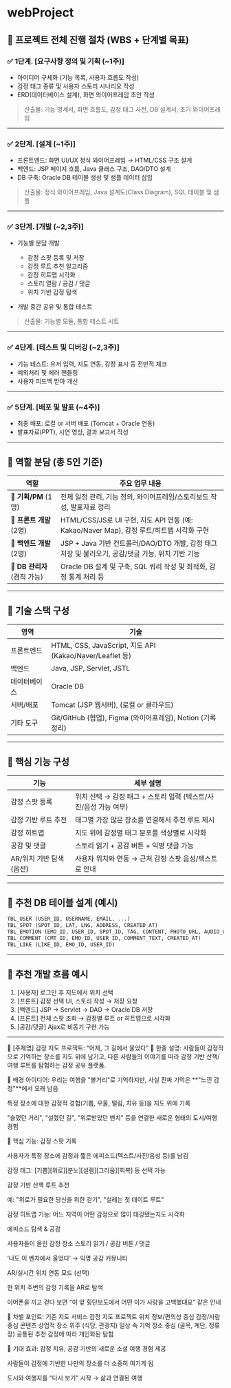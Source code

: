 # webProject

## 📅 프로젝트 전체 진행 절차 (WBS + 단계별 목표)

### ✅ 1단계. \[요구사항 정의 및 기획 (\~1주)]

* 아이디어 구체화 (기능 목록, 사용자 흐름도 작성)
* 감정 태그 종류 및 사용자 스토리 시나리오 작성
* ERD(데이터베이스 설계), 화면 와이어프레임 초안 작성

> 산출물: 기능 명세서, 화면 흐름도, 감정 태그 사전, DB 설계서, 초기 와이어프레임

---

### ✅ 2단계. \[설계 (\~1주)]

* 프론트엔드: 화면 UI/UX 정식 와이어프레임 → HTML/CSS 구조 설계
* 백엔드: JSP 페이지 흐름, Java 클래스 구조, DAO/DTO 설계
* DB 구축: Oracle DB 테이블 생성 및 샘플 데이터 삽입

> 산출물: 정식 와이어프레임, Java 설계도(Class Diagram), SQL 테이블 및 샘플

---

### ✅ 3단계. \[개발 (~2,3주)]

* 기능별 분담 개발

  * 감정 스팟 등록 및 저장
  * 감정 루트 추천 알고리즘
  * 감정 히트맵 시각화
  * 스토리 열람 / 공감 / 댓글
  * 위치 기반 감정 탐색
* 개발 중간 공유 및 통합 테스트

> 산출물: 기능별 모듈, 통합 테스트 시트

---

### ✅ 4단계. \[테스트 및 디버깅 (\~2,3주)]

* 기능 테스트: 유저 입력, 지도 연동, 감정 표시 등 전반적 체크
* 예외처리 및 에러 핸들링
* 사용자 피드백 받아 개선

---

### ✅ 5단계. \[배포 및 발표 (\~4주)]

* 최종 배포: 로컬 or 서버 배포 (Tomcat + Oracle 연동)
* 발표자료(PPT), 시연 영상, 결과 보고서 작성

---

## 👥 역할 분담 (총 5인 기준)

| 역할                    | 주요 업무 내용                                                             |
| --------------------- | -------------------------------------------------------------------- |
| 🔸 **기획/PM** (1명)     | 전체 일정 관리, 기능 정의, 와이어프레임/스토리보드 작성, 발표자료 정리                            |
| 🔸 **프론트 개발** (2명)    | HTML/CSS/JS로 UI 구현, 지도 API 연동 (예: Kakao/Naver Map), 감정 루트/히트맵 시각화 구현 |
| 🔸 **백엔드 개발** (2명)    | JSP + Java 기반 컨트롤러/DAO/DTO 개발, 감정 태그 저장 및 불러오기, 공감/댓글 기능, 위치 기반 기능   |
| 🔸 **DB 관리자** (겸직 가능) | Oracle DB 설계 및 구축, SQL 쿼리 작성 및 최적화, 감정 통계 처리 등                       |

---

## 🧱 기술 스택 구성

| 영역     | 기술                                                    |
| ------ | ----------------------------------------------------- |
| 프론트엔드  | HTML, CSS, JavaScript, 지도 API (Kakao/Naver/Leaflet 등) |
| 백엔드    | Java, JSP, Servlet, JSTL                              |
| 데이터베이스 | Oracle DB                                             |
| 서버/배포  | Tomcat (JSP 웹서버), (로컬 or 클라우드)                        |
| 기타 도구  | Git/GitHub (협업), Figma (와이어프레임), Notion (기록 정리)       |

---

## 🧩 핵심 기능 구성

| 기능               | 세부 설명                                    |
| ---------------- | ---------------------------------------- |
| 감정 스팟 등록         | 위치 선택 → 감정 태그 + 스토리 입력 (텍스트/사진/음성 가능 여부) |
| 감정 기반 루트 추천      | 태그별 가장 많은 장소를 연결해서 추천 루트 제시              |
| 감정 히트맵           | 지도 위에 감정별 태그 분포를 색상별로 시각화                |
| 공감 및 댓글          | 스토리 읽기 + 공감 버튼 + 익명 댓글 가능                |
| AR/위치 기반 탐색 (옵션) | 사용자 위치와 연동 → 근처 감정 스팟 음성/텍스트로 안내         |

---

## 📌 추천 DB 테이블 설계 (예시)

```sql
TBL_USER (USER_ID, USERNAME, EMAIL, ...)
TBL_SPOT (SPOT_ID, LAT, LNG, ADDRESS, CREATED_AT)
TBL_EMOTION (EMO_ID, USER_ID, SPOT_ID, TAG, CONTENT, PHOTO_URL, AUDIO_URL, CREATED_AT)
TBL_COMMENT (CMT_ID, EMO_ID, USER_ID, COMMENT_TEXT, CREATED_AT)
TBL_LIKE (LIKE_ID, EMO_ID, USER_ID)
```

---

## 🔄 추천 개발 흐름 예시

1. \[사용자] 로그인 후 지도에서 위치 선택
2. \[프론트] 감정 선택 UI, 스토리 작성 → 저장 요청
3. \[백엔드] JSP → Servlet → DAO → Oracle DB 저장
4. \[프론트] 전체 스팟 조회 → 감정별 루트 or 히트맵으로 시각화
5. \[공감/댓글] Ajax로 비동기 구현 가능


---

🧠 [주제명] 감정 지도 프로젝트: “어제, 그 길에서 울었다”
🔸 한줄 설명:
사람들이 감정적으로 기억하는 장소를 지도 위에 남기고,
다른 사람들의 이야기를 따라 감정 기반 산책/여행 루트를 탐험하는 감정 공유 플랫폼.

🔹 배경 아이디어:
우리는 여행을 "볼거리"로 기억하지만, 사실 진짜 기억은 **"느낀 감정"**에서 오래 남음

특정 장소에 대한 감정적 경험(기쁨, 우울, 떨림, 치유 등)을 지도 위에 기록

"슬펐던 거리", "설렜던 길", "위로받았던 벤치" 등을 연결한 새로운 형태의 도시/여행 경험

🔹 핵심 기능:
감정 스팟 기록

사용자가 특정 장소에 감정과 짧은 에피소드(텍스트/사진/음성 등)를 남김

감정 태그: [기쁨][위로][분노][설렘][그리움][회복] 등 선택 가능

감정 기반 산책 루트 추천

예: "위로가 필요한 당신을 위한 걷기", "설레는 첫 데이트 루트"

감정 히트맵 기능: 어느 지역이 어떤 감정으로 많이 태깅됐는지도 시각화

에피소드 탐색 & 공감

사용자들이 올린 감정 장소 스토리 읽기 / 공감 버튼 / 댓글

‘나도 이 벤치에서 울었다’ → 익명 공감 커뮤니티

AR/실시간 위치 연동 모드 (선택)

현 위치 주변의 감정 기록을 AR로 탐색

이어폰을 끼고 걷다 보면 “이 앞 횡단보도에서 어떤 이가 사랑을 고백했대요” 같은 안내

🔹 차별 포인트:
기존 지도 서비스   감정 지도 프로젝트
위치 정보/편의성 중심   감정/사람 중심 콘텐츠
상업적 장소 위주 (식당, 관광지)   일상 속 기억 장소 중심 (골목, 계단, 정류장)
공통된 추천   감정에 따라 개인화된 탐험

🔹 기대 효과:
감정 치유, 공감 기반의 새로운 소셜 여행 경험 제공

사람들이 감정에 기반한 나만의 장소를 더 소중히 여기게 됨

도시와 여행지를 “다시 보기” 시작 → 삶과 연결된 여행
